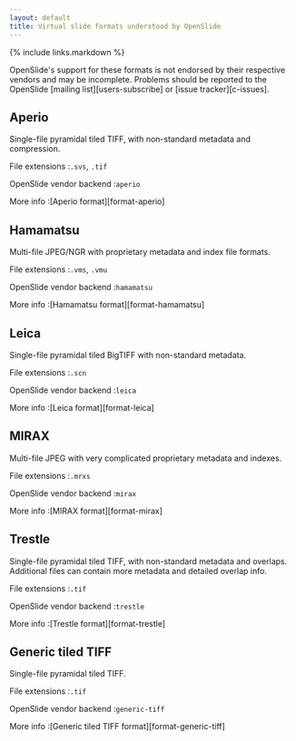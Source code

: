```yaml
---
layout: default
title: Virtual slide formats understood by OpenSlide
---
```


{% include links.markdown %}

OpenSlide's support for these formats is not endorsed by their respective
vendors and may be incomplete.  Problems should be reported to the OpenSlide
[mailing list][users-subscribe] or [issue tracker][c-issues].


Aperio
------

Single-file pyramidal tiled TIFF, with non-standard metadata and compression.

File extensions
:`.svs`, `.tif`

OpenSlide vendor backend
:`aperio`

More info
:[Aperio format][format-aperio]


Hamamatsu
---------

Multi-file JPEG/NGR with proprietary metadata and index file formats.

File extensions
:`.vms`, `.vmu`

OpenSlide vendor backend
:`hamamatsu`

More info
:[Hamamatsu format][format-hamamatsu]


Leica
-----

Single-file pyramidal tiled BigTIFF with non-standard metadata.

File extensions
:`.scn`

OpenSlide vendor backend
:`leica`

More info
:[Leica format][format-leica]


MIRAX
-----

Multi-file JPEG with very complicated proprietary metadata and indexes.

File extensions
:`.mrxs`

OpenSlide vendor backend
:`mirax`

More info
:[MIRAX format][format-mirax]


Trestle
-------
Single-file pyramidal tiled TIFF, with non-standard metadata and
overlaps. Additional files can contain more metadata and detailed
overlap info.

File extensions
:`.tif`

OpenSlide vendor backend
:`trestle`

More info
:[Trestle format][format-trestle]


Generic tiled TIFF
------------------

Single-file pyramidal tiled TIFF.

File extensions
:`.tif`

OpenSlide vendor backend
:`generic-tiff`

More info
:[Generic tiled TIFF format][format-generic-tiff]
